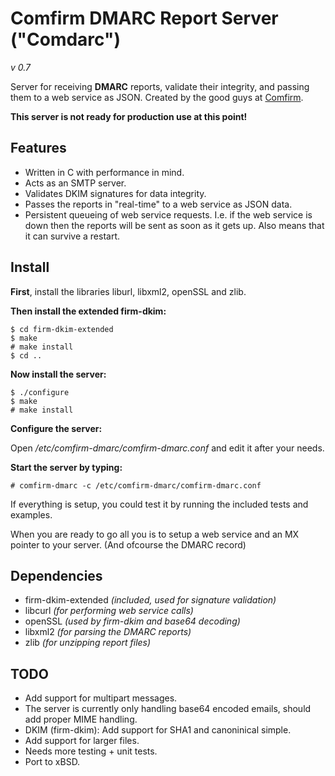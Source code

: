 Comfirm DMARC Report Server ("Comdarc")
======================================
*v 0.7*

Server for receiving **DMARC** reports, validate their integrity, and passing them to a web service as JSON.
Created by the good guys at [Comfirm](http://comfirm.se).

**This server is not ready for production use at this point!**


Features
--------

* Written in C with performance in mind.
* Acts as an SMTP server.
* Validates DKIM signatures for data integrity.
* Passes the reports in "real-time" to a web service as JSON data.
* Persistent queueing of web service requests. I.e. if the web service is down then the reports will be sent as soon as it gets up. Also means that it can survive a restart.

Install
-------

**First**, install the libraries liburl, libxml2, openSSL and zlib.

**Then install the extended firm-dkim:**
    
    $ cd firm-dkim-extended
    $ make
    # make install
    $ cd ..
    
**Now install the server:**

    $ ./configure
    $ make
    # make install

**Configure the server:**

Open */etc/comfirm-dmarc/comfirm-dmarc.conf* and edit it after your needs.

**Start the server by typing:**
    
    # comfirm-dmarc -c /etc/comfirm-dmarc/comfirm-dmarc.conf


If everything is setup, you could test it by running the included tests and examples.

When you are ready to go all you is to setup a web service and an MX pointer to your server.
(And ofcourse the DMARC record)

Dependencies
------------

* firm-dkim-extended *(included, used for signature validation)*
* libcurl *(for performing web service calls)*
* openSSL *(used by firm-dkim and base64 decoding)*
* libxml2 *(for parsing the DMARC reports)*
* zlib *(for unzipping report files)* 

TODO
----

* Add support for multipart messages.
* The server is currently only handling base64 encoded emails, should add proper MIME handling.
* DKIM (firm-dkim): Add support for SHA1 and canoninical simple.
* Add support for larger files.
* Needs more testing + unit tests.
* Port to xBSD.

